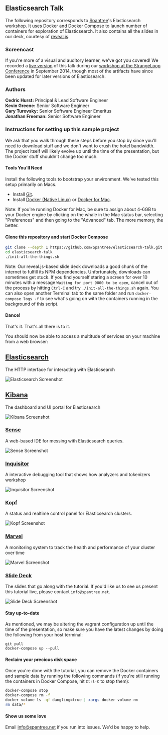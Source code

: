 ## Elasticsearch Talk

The following repository corresponds to [Spantree](http://www.spantree.net)'s Elasticsearch workshop. It uses Docker and Docker Compose to launch number of containers for exploration of Elasticsearch. It also contains all the slides in our deck, courtesy of [reveal.js](https://github.com/hakimel/reveal.js/).

### Screencast

If you're more of a visual and auditory learner, we've got you covered! We recorded a [live version](http://bit.ly/strangeloop-elasticsearch) of this talk during our [workshop at the StrangeLoop Conference](https://thestrangeloop.com/sessions/getting-started-with-elasticsearch) in September 2014, though most of the artifacts have since been updated for later versions of Elasticsearch.

### Authors

**Cedric Hurst:** Principal &amp; Lead Software Engineer<br/>
**Kevin Greene:** Senior Software Engineer<br/>
**Gary Turovsky:** Senior Software Engineer Emeritus<br/>
**Jonathan Freeman:** Senior Software Engineer<br/>

### Instructions for setting up this sample project

We ask that you walk through these steps before you stop by since you'll need to download stuff
and we don't want to crush the hotel bandwidth.  The project itself will likely evolve up until
the time of the presentation, but the Docker stuff shouldn't change too much.

#### Tools You'll Need

Install the following tools to bootstrap your environment. We've tested this setup primarily on Macs.

* Install [Git](https://help.github.com/articles/set-up-git).
* Install [Docker (Native Linux)](https://docs.docker.com/engine/installation/) or [Docker for Mac](https://docs.docker.com/docker-for-mac/).

Note: If you're running Docker for Mac, be sure to assign about 4-6GB to your
Docker engine by clicking on the whale in the Mac status bar, selecting
"Preferences" and then going to the "Advanced" tab. The more memory, the better.

#### Clone this repository and start Docker Compose

```bash
git clone --depth 1 https://github.com/Spantree/elasticsearch-talk.git
cd elasticsearch-talk
./init-all-the-things.sh
```

Note: Our reveal.js-based slide deck downloads a good chunk of the internet to fulfill its NPM dependencies. Unfortunately, downloads can sometimes get stuck. If you find yourself staring a screen for over 10 minutes with a message `Waiting for port 9000 to be open`, cancel out of the process by hitting `Ctrl-C` and try `./init-all-the-things.sh` again. You can also open another Terminal tab to the same folder and run `docker-compose logs -f` to see what's going on with the containers running in the background of this script.

#### Dance!

That's it. That's all there is to it.

You should now be able to access a multitude of services on your machine from a web browser:

## [Elasticsearch](http://localhost:9200)

The HTTP interface for interacting with Elasticsearch

![Elasticsearch Screenshot](images/elasticsearch-screenshot.png)  <!-- .element style="max-width: 400px;" -->

## [Kibana](http://localhost:5601)

The dashboard and UI portal for Elasticsearch

![Kibana Screenshot](images/kibana-screenshot.png)  <!-- .element style="max-width: 400px;" -->

### [Sense](http://localhost:5601/app/sense)

A web-based IDE for messing with Elasticsearch queries.

![Sense Screenshot](images/sense-screenshot.png)  <!-- .element style="max-width: 400px;" -->

### [Inquisitor](http://localhost:9400)

A interactive debugging tool that shows how analyzers and tokenizers workshop

![Inquisitor Screenshot](images/inquisitor-screenshot.png)  <!-- .element style="max-width: 400px;" -->

### [Kopf](http://localhost:9200/_plugin/kopf)

A status and realtime control panel for Elasticsearch clusters.

![Kopf Screenshot](images/kopf-screenshot.png)  <!-- .element style="max-width: 400px;" -->

### [Marvel](http://localhost:5601/app/marvel)

A monitoring system to track the health and performance of your cluster over time

![Marvel Screenshot](images/marvel-screenshot.png)  <!-- .element style="max-width: 400px;" -->

### [Slide Deck](http://localhost:9000)

The slides that go along with the tutorial. If you'd like us to see us present this tutorial live, please contact `info@spantree.net`.

![Slide Deck Screenshot](images/slides-screenshot.png)  <!-- .element style="max-width: 400px;" -->

#### Stay up-to-date

As mentioned, we may be altering the vagrant configuration up until the time of the presentation, so make sure you have
the latest changes by doing the following from your host terminal:

```
git pull
docker-compose up --pull
```

#### Reclaim your precious disk space

Once you're done with the tutorial, you can remove the Docker containers and sample data by running the following commands (if you're still running the containers in Docker Compose, hit `Ctrl-C` to stop them):

```bash
docker-compose stop
docker-compose rm -f
docker volume ls -qf dangling=true | xargs docker volume rm
rm data/*
```

#### Show us some love

Email info@spantree.net if you run into issues.  We'd be happy to help.
